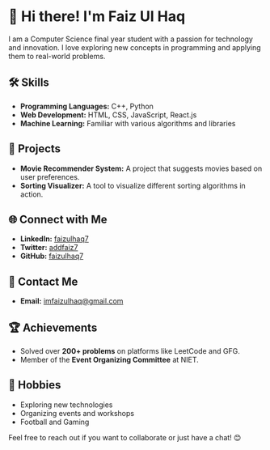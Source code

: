 # 👋 Hi there! I'm Faiz Ul Haq

I am a Computer Science final year student with a passion for technology and innovation. I love exploring new concepts in programming and applying them to real-world problems.

## 🛠️ Skills
- **Programming Languages:** C++, Python
- **Web Development:** HTML, CSS, JavaScript, React.js
- **Machine Learning:** Familiar with various algorithms and libraries

## 📂 Projects
- **Movie Recommender System:** A project that suggests movies based on user preferences.
- **Sorting Visualizer:** A tool to visualize different sorting algorithms in action.

## 🌐 Connect with Me
- **LinkedIn:** [faizulhaq7](https://www.linkedin.com/in/faizulhaq7)
- **Twitter:** [addfaiz7](https://twitter.com/addfaiz7)
- **GitHub:** [faizulhaq7](https://github.com/faizulhaq7)

## 📧 Contact Me
- **Email:** [imfaizulhaq@gmail.com](mailto:imfaizulhaq@gmail.com)

## 🏆 Achievements
- Solved over **200+ problems** on platforms like LeetCode and GFG.
- Member of the **Event Organizing Committee** at NIET.

## 🎯 Hobbies
- Exploring new technologies
- Organizing events and workshops
- Football and Gaming

Feel free to reach out if you want to collaborate or just have a chat! 😊
